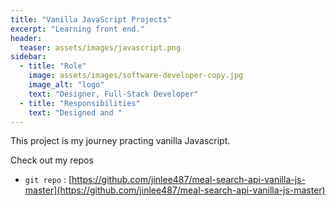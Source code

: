 ```yaml
---
title: "Vanilla JavaScript Projects"
excerpt: "Learning front end."
header:
  teaser: assets/images/javascript.png
sidebar:
  - title: "Role"
    image: assets/images/software-developer-copy.jpg
    image_alt: "logo"
    text: "Designer, Full-Stack Developer"
  - title: "Responsibilities"
    text: "Designed and "
---
```



This project is my journey practing vanilla Javascript.

Check out my repos

- `git repo` : [https://github.com/jinlee487/meal-search-api-vanilla-js-master](https://github.com/jinlee487/meal-search-api-vanilla-js-master)


